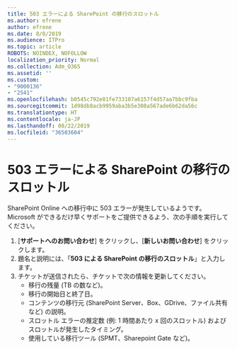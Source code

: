 ```yaml
---
title: 503 エラーによる SharePoint の移行のスロットル
ms.author: efrene
author: efrene
ms.date: 8/8/2019
ms.audience: ITPro
ms.topic: article
ROBOTS: NOINDEX, NOFOLLOW
localization_priority: Normal
ms.collection: Adm_O365
ms.assetid: ''
ms.custom:
- "9000136"
- "2541"
ms.openlocfilehash: b0545c792e81fe733107a6157f4d57aa7bbc9fba
ms.sourcegitcommit: 1d98db8acb9959aba3b5e308a567ade6b62da56c
ms.translationtype: HT
ms.contentlocale: ja-JP
ms.lasthandoff: 08/22/2019
ms.locfileid: "36503604"
---
```

# <a name="sharepoint-migration-throttling-with-503-errors"></a>503 エラーによる SharePoint の移行のスロットル

SharePoint Online への移行中に 503 エラーが発生しているようです。 Microsoft ができるだけ早くサポートをご提供できるよう、次の手順を実行してください。 

1. [**サポートへのお問い合わせ**] をクリックし、[**新しいお問い合わせ**] をクリックします。
2. 題名と説明には、「**503 による SharePoint の移行のスロットル**」と入力します。
3. チケットが送信されたら、チケットで次の情報を更新してください。
    - 移行の残量 (TB の数など)。
    - 移行の開始日と終了日。
    - コンテンツの移行元 (SharePoint Server、Box、GDrive、ファイル共有など) の説明。
    - スロットル エラーの推定数 (例: 1 時間あたり x 回のスロットル) およびスロットルが発生したタイミング。
    - 使用している移行ツール (SPMT、Sharepoint Gate など)。



